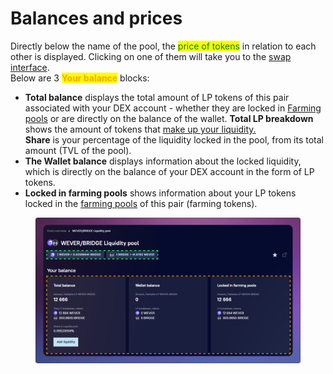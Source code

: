 # Balances and prices

Directly below the name of the pool, the <mark style="color:green;">price of tokens</mark> in relation to each other is displayed. Clicking on one of them will take you to the [swap interface](../../../swap/).\
Below are 3 <mark style="color:orange;">**Your balance**</mark> blocks:

* **Total balance** displays the total amount of LP tokens of this pair associated with your DEX account - whether they are locked in [Farming pools](farming-pools.md) or are directly on the balance of the wallet. **Total LP breakdown** shows the amount of tokens that [make up your liquidity.](../../how-to/add-liquidity.md)\
  **Share** is your percentage of the liquidity locked in the pool, from its total amount (TVL of the pool).
* **The Wallet balance** displays information about the locked liquidity, which is directly on the balance of your DEX account in the form of LP tokens.
* **Locked in farming pools** shows information about your LP tokens locked in the [farming pools](../../../farming/old-farming/interface/farming-pools.md) of this pair (farming tokens).

<figure><img src="../../../../.gitbook/assets/image (293).png" alt=""><figcaption></figcaption></figure>
